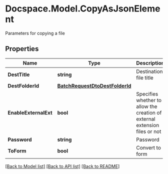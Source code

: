 # Docspace.Model.CopyAsJsonElement
Parameters for copying a file

## Properties

Name | Type | Description | Notes
------------ | ------------- | ------------- | -------------
**DestTitle** | **string** | Destination file title | [optional] 
**DestFolderId** | [**BatchRequestDtoDestFolderId**](BatchRequestDtoDestFolderId.md) |  | [optional] 
**EnableExternalExt** | **bool** | Specifies whether to allow the creation of external extension files or not | [optional] 
**Password** | **string** | Password | [optional] 
**ToForm** | **bool** | Convert to form | [optional] 

[[Back to Model list]](../README.md#documentation-for-models) [[Back to API list]](../README.md#documentation-for-api-endpoints) [[Back to README]](../README.md)

